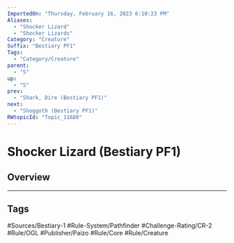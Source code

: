 ```yaml
---
ImportedOn: "Thursday, February 16, 2023 6:10:23 PM"
Aliases:
  - "Shocker Lizard"
  - "Shocker Lizards"
Category: "Creature"
Suffix: "Bestiary PF1"
Tags:
  - "Category/Creature"
parent:
  - "S"
up:
  - "S"
prev:
  - "Shark, Dire (Bestiary PF1)"
next:
  - "Shoggoth (Bestiary PF1)"
RWtopicId: "Topic_11680"
---
```

# Shocker Lizard (Bestiary PF1)
## Overview

---
## Tags
#Sources/Bestiary-1 #Rule-System/Pathfinder #Challenge-Rating/CR-2 #Rule/OGL #Publisher/Paizo #Rule/Core #Rule/Creature

